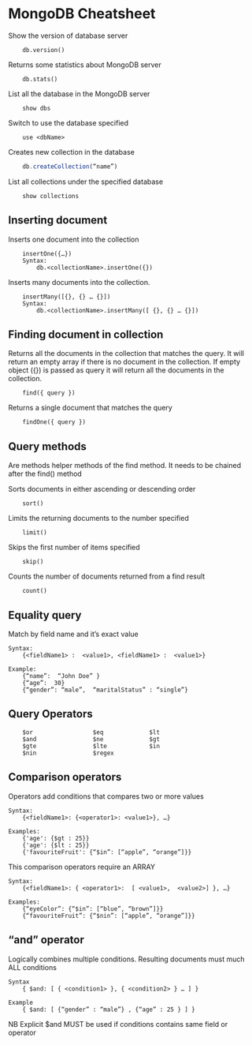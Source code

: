 # MongoDB Cheatsheet

Show the version of database server
```
    db.version()
```

Returns some statistics about MongoDB server
```
    db.stats()
```

List all the database in the MongoDB server
```
    show dbs
```

Switch to use the database specified
```
    use <dbName>
```

Creates new collection in the database
```js
    db.createCollection(“name”)
```

List all collections under the specified database
```
    show collections                   
```

## Inserting document

Inserts one document into the collection
```
    insertOne({…})
    Syntax:
        db.<collectionName>.insertOne({})
```

Inserts many documents into the collection.
```
    insertMany([{}, {} … {}])
    Syntax:
        db.<collectionName>.insertMany([ {}, {} … {}])

```

## Finding document in collection

Returns all the documents in the collection that matches the query. It will return an empty array if there is no document in the collection. If empty object ({}) is passed as query it will return all the documents in the collection.
```
    find({ query })
```

Returns a single document that matches the query
```
    findOne({ query })
```

## Query methods

Are methods helper methods of the find method. It needs to be chained after the find() method

Sorts documents in either ascending or descending order
```
    sort()
```

Limits the returning documents to the number specified
```
    limit()
```

Skips the first number of items specified
```
    skip()
```
Counts the number of documents returned from a find result
```
    count()
```

## Equality query
Match by field name and it’s exact value
```
Syntax:
    {<fieldName1> :  <value1>, <fieldName1> :  <value1>}

Example:
    {“name”:  “John Doe” }
    {“age”:  30}
    {“gender”: “male”,  “maritalStatus” : “single”}
```

## Query Operators
```
    $or				    $eq				$lt
    $and				$ne				$gt
    $gte				$lte			$in
    $nin				$regex
```

## Comparison operators
Operators add conditions that compares two or more values
```
Syntax:
    {<fieldName1>: {<operator1>: <value1>}, …}

Examples:
    {'age': {$gt : 25}}
    {'age': {$lt : 25}}
    {'favouriteFruit': {“$in”: [“apple”, “orange”]}}

```

This comparison operators require an ARRAY
```
Syntax:
    {<fieldName1>: { <operator1>:  [ <value1>,  <value2>] }, …}

Examples:
    {“eyeColor”: {“$in”: [“blue”, “brown”]}}
    {“favouriteFruit”: {“$nin”: [“apple”, “orange”]}}
```

## “and” operator
Logically combines multiple conditions. Resulting documents must much ALL conditions
```
Syntax
    { $and: [ { <condition1> }, { <condition2> } … ] }

Example
    { $and: [ {“gender” : “male”} , {“age” : 25 } ] }
```
NB
Explicit $and MUST be used if conditions contains same field or operator


